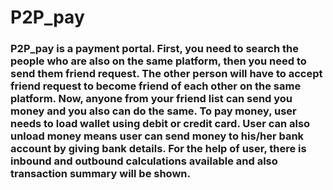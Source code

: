 # P2P_pay
### P2P_pay is a payment portal. First, you need to search the people who are also on the same platform, then you need to send them friend request. The other person will have to accept friend request to become friend of each other on the same platform. Now, anyone from your friend list can send you money and you also can do the same. To pay money, user needs to load wallet using debit or credit card. User can also unload money means user can send money to his/her bank account by giving bank details. For the help of user, there is inbound and outbound calculations available and also transaction summary will be shown.
